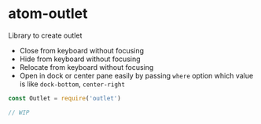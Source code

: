 # atom-outlet

Library to create outlet

- Close from keyboard without focusing
- Hide from keyboard without focusing
- Relocate from keyboard without focusing
- Open in dock or center pane easily by passing `where` option which value is like `dock-bottom`, `center-right`

```javascript
const Outlet = require('outlet')

// WIP
```
